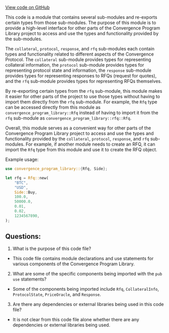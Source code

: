 [View code on GitHub](https://github.com/convergence-rfq/convergence-program-library/rfq/program/src/state/mod.rs)

This code is a module that contains several sub-modules and re-exports certain types from those sub-modules. The purpose of this module is to provide a high-level interface for other parts of the Convergence Program Library project to access and use the types and functionality provided by the sub-modules.

The `collateral`, `protocol`, `response`, and `rfq` sub-modules each contain types and functionality related to different aspects of the Convergence Protocol. The `collateral` sub-module provides types for representing collateral information, the `protocol` sub-module provides types for representing protocol state and information, the `response` sub-module provides types for representing responses to RFQs (request for quotes), and the `rfq` sub-module provides types for representing RFQs themselves.

By re-exporting certain types from the `rfq` sub-module, this module makes it easier for other parts of the project to use those types without having to import them directly from the `rfq` sub-module. For example, the `Rfq` type can be accessed directly from this module as `convergence_program_library::Rfq` instead of having to import it from the `rfq` sub-module as `convergence_program_library::rfq::Rfq`.

Overall, this module serves as a convenient way for other parts of the Convergence Program Library project to access and use the types and functionality provided by the `collateral`, `protocol`, `response`, and `rfq` sub-modules. For example, if another module needs to create an RFQ, it can import the `Rfq` type from this module and use it to create the RFQ object. 

Example usage:

```rust
use convergence_program_library::{Rfq, Side};

let rfq = Rfq::new(
    "BTC",
    "USD",
    Side::Buy,
    100.0,
    50000.0,
    0.01,
    0.02,
    1234567890,
);
```
## Questions: 
 1. What is the purpose of this code file?
- This code file contains module declarations and use statements for various components of the Convergence Program Library.

2. What are some of the specific components being imported with the `pub use` statements?
- Some of the components being imported include `Rfq`, `CollateralInfo`, `ProtocolState`, `PriceOracle`, and `Response`.

3. Are there any dependencies or external libraries being used in this code file?
- It is not clear from this code file alone whether there are any dependencies or external libraries being used.